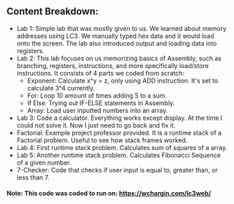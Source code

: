 ## Content Breakdown:
- Lab 1: Simple lab that was mostly given to us. We learned about memory addresses using LC3. We manually typed hex data and it would load onto the screen. The lab also introduced output and loading data into registers. 
- Lab 2: This lab focuses on us memorizing basics of Assembly, such as branching, registers, instructions, and more specifically load/store instructions. It consists of 4 parts we coded from scratch:
    - Exponent: Calculate x^y = z, only using ADD instruction. It's set to calculate 3^4 currently.
    - For: Loop 10 amount of times adding 5 to a sum.
    - If Else: Trying out IF-ELSE statements in Assembly.
    - Array: Load user inputted numbers into an array.
- Lab 3: Code a calculator. Everything works except display. At the time I could not solve it. Now I just need to go back and fix it.
- Factorial: Example project professor provided. It is a runtime stack of a Factorial problem. Useful to see how stack frames worked.
- Lab 4: First runtime stack problem. Calculates sum of squares of a array.
- Lab 5: Another runtime stack problem. Calculates Fibonacci Sequence of a given number.
- 7-Checker: Code that checks if user input is equal to, greater than, or less than 7.
#### Note: This code was coded to run on: https://wchargin.com/lc3web/
